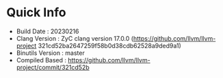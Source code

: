 # Quick Info
* Build Date : 20230216
* Clang Version : ZyC clang version 17.0.0 (https://github.com/llvm/llvm-project 321cd52ba2647259f58b0d38cdb62528a9ded9a1)
* Binutils Version : master
* Compiled Based : https://github.com/llvm/llvm-project/commit/321cd52b

